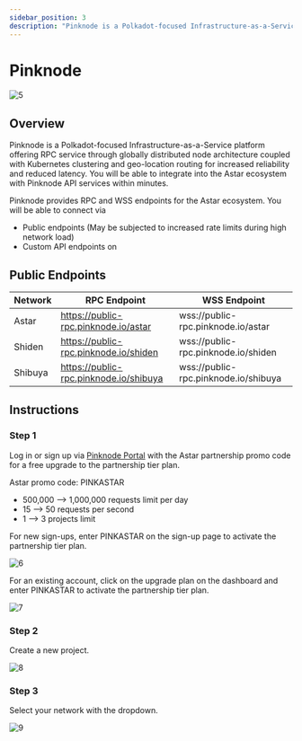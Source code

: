 ```yaml
---
sidebar_position: 3
description: "Pinknode is a Polkadot-focused Infrastructure-as-a-Service platform offering RPC service through globally distributed node architecture coupled with Kubernetes clustering and geo-location routing for increased reliability and reduced latency. You will be able to integrate into the Astar ecosystem with Pinknode API services within minutes."
---
```


# Pinknode
<div style={{textAlign: 'center'}}>

![5](img/5.png)
</div>

## Overview

Pinknode is a Polkadot-focused Infrastructure-as-a-Service platform offering RPC service through globally distributed node architecture coupled with Kubernetes clustering and geo-location routing for increased reliability and reduced latency. You will be able to integrate into the Astar ecosystem with Pinknode API services within minutes.

Pinknode provides RPC and WSS endpoints for the Astar ecosystem. You will be able to connect via

- Public endpoints (May be subjected to increased rate limits during high network load)
- Custom API endpoints on ​

## Public Endpoints

| Network | RPC Endpoint | WSS Endpoint|
|----|----|---|
| Astar | <https://public-rpc.pinknode.io/astar> | wss://public-rpc.pinknode.io/astar |
| Shiden | <https://public-rpc.pinknode.io/shiden> | wss://public-rpc.pinknode.io/shiden |
| Shibuya | <https://public-rpc.pinknode.io/shibuya> | wss://public-rpc.pinknode.io/shibuya |

## Instructions

### Step 1

Log in or sign up via [Pinknode Portal](https://pinknode.io/login) with the Astar partnership promo code for a free upgrade to the partnership tier plan.

Astar promo code: PINKASTAR

- 500,000 --> 1,000,000 requests limit per day
- 15 --> 50 requests per second
- 1 --> 3 projects limit

For new sign-ups, enter PINKASTAR on the sign-up page to activate the partnership tier plan.

![6](img/6.png)

For an existing account, click on the upgrade plan on the dashboard and enter PINKASTAR to activate the partnership tier plan.

![7](img/7.png)

### Step 2

Create a new project.

![8](img/8.png)

### Step 3

Select your network with the dropdown.

![9](img/9.png)
